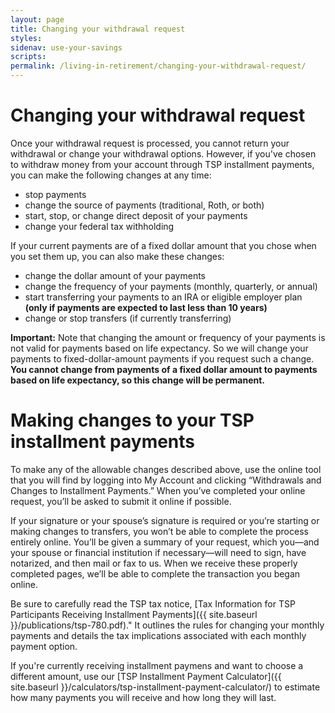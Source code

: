 ```yaml
---
layout: page
title: Changing your withdrawal request
styles:
sidenav: use-your-savings
scripts:
permalink: /living-in-retirement/changing-your-withdrawal-request/
---
```


# Changing your withdrawal request

Once your withdrawal request is processed, you cannot return your withdrawal or change your withdrawal options. However, if you've chosen to withdraw money from your account through TSP installment payments, you can make the following changes at any time:
+ stop payments
+ change the source of payments (traditional, Roth, or both)
+ start, stop, or change direct deposit of your payments
+ change your federal tax withholding

If your current payments are of a fixed dollar amount that you chose when you set them up, you can also make these changes:

+ change the dollar amount of your payments
+ change the frequency of your payments (monthly, quarterly, or annual)
+ start transferring your payments to an IRA or eligible employer plan **(only if payments are expected to last less than 10 years)**
+ change or stop transfers (if currently transferring)

**Important:** Note that changing the amount or frequency of your payments is not valid for payments based on life expectancy. So we will change your payments to fixed-dollar-amount payments if you request such a change. **You cannot change from payments of a fixed dollar amount to payments based on life expectancy, so this change will be permanent.**


# Making changes to your TSP installment payments

To make any of the allowable changes described above, use the online tool that you will find by logging into My Account and clicking “Withdrawals and Changes to Installment Payments.” When you’ve completed your online request, you’ll be asked to submit it online if possible.

If your signature or your spouse’s signature is required or you’re starting or making changes to transfers, you won’t be able to complete the process entirely online. You’ll be given a summary of your request, which you—and your spouse or financial institution if necessary—will need to sign, have notarized, and then mail or fax to us. When we receive these properly completed pages, we’ll be able to complete the transaction you began online.

Be sure to carefully read the TSP tax notice, [Tax Information for TSP Participants Receiving Installment Payments]({{ site.baseurl }}/publications/tsp-780.pdf)." It outlines the rules for changing your monthly payments and details the tax implications associated with each monthly payment option.

If you're currently receiving installment paymens and want to choose a different amount, use our [TSP Installment Payment Calculator]({{ site.baseurl }}/calculators/tsp-installment-payment-calculator/) to estimate how many payments you will receive and how long they will last.
